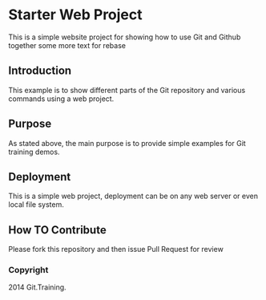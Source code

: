 # Starter Web Project

This is a simple website project for 
showing how  to use Git and Github together
some more text for rebase

## Introduction

This example is to show different parts 
of the Git repository and various commands 
using a web project.

## Purpose

As stated above, the main purpose is to
provide simple examples for Git training demos.

## Deployment

This is a simple web project, deployment
can be on any web server or even local file system.

## How TO Contribute

Please fork this repository and then issue Pull Request for review

### Copyright
2014 Git.Training.